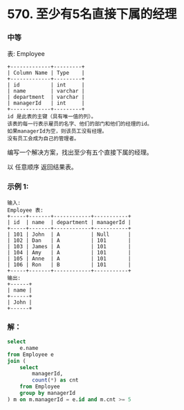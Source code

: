 # 570. 至少有5名直接下属的经理

### 中等

表: Employee

    +-------------+---------+
    | Column Name | Type    |
    +-------------+---------+
    | id          | int     |
    | name        | varchar |
    | department  | varchar |
    | managerId   | int     |
    +-------------+---------+
    id 是此表的主键（具有唯一值的列）。
    该表的每一行表示雇员的名字、他们的部门和他们的经理的id。
    如果managerId为空，则该员工没有经理。
    没有员工会成为自己的管理者。

编写一个解决方案，找出至少有五个直接下属的经理。

以 任意顺序 返回结果表。

### 示例 1:

    输入: 
    Employee 表:
    +-----+-------+------------+-----------+
    | id  | name  | department | managerId |
    +-----+-------+------------+-----------+
    | 101 | John  | A          | Null      |
    | 102 | Dan   | A          | 101       |
    | 103 | James | A          | 101       |
    | 104 | Amy   | A          | 101       |
    | 105 | Anne  | A          | 101       |
    | 106 | Ron   | B          | 101       |
    +-----+-------+------------+-----------+
    输出: 
    +------+
    | name |
    +------+
    | John |
    +------+

### 解：

```sql
select 
    e.name
from Employee e 
join (
    select 
        managerId,
        count(*) as cnt
    from Employee
    group by managerId
) m on m.managerId = e.id and m.cnt >= 5
```